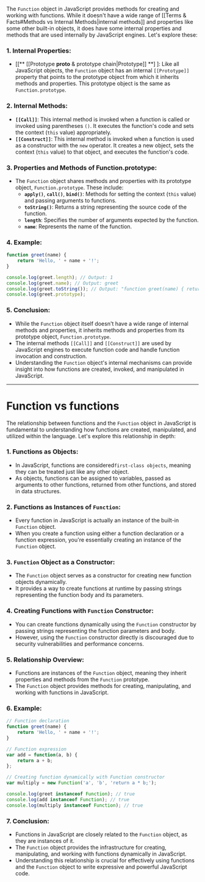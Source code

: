 The `Function` object in JavaScript provides methods for creating and working with functions. While it doesn't have a wide range of [[Terms & Facts#Methods vs Internal Methods|internal methods]]  and properties like some other built-in objects, it does have some internal properties and methods that are used internally by JavaScript engines. Let's explore these:

### 1. Internal Properties:
   - [[** [[Prototype  __proto__ & prototype chain|Prototype]] **] ]: Like all JavaScript objects, the `Function` object has an internal `[[Prototype]]` property that points to the prototype object from which it inherits methods and properties. This prototype object is the same as `Function.prototype`.

### 2. Internal Methods:
   - **`[[Call]]`**: This internal method is invoked when a function is called or invoked using parentheses `()`. It executes the function's code and sets the context (`this` value) appropriately.
   - **`[[Construct]]`**: This internal method is invoked when a function is used as a constructor with the `new` operator. It creates a new object, sets the context (`this` value) to that object, and executes the function's code.

### 3. Properties and Methods of Function.prototype:
   - The `Function` object shares methods and properties with its prototype object, `Function.prototype`. These include:
     - **`apply()`**, **`call()`**, **`bind()`**: Methods for setting the context (`this` value) and passing arguments to functions.
     - **`toString()`**: Returns a string representing the source code of the function.
     - **`length`**: Specifies the number of arguments expected by the function.
     - **`name`**: Represents the name of the function.

### 4. Example:
   ```javascript
   function greet(name) {
       return 'Hello, ' + name + '!';
   }

   console.log(greet.length); // Output: 1
   console.log(greet.name); // Output: greet
   console.log(greet.toString()); // Output: "function greet(name) { return 'Hello, ' + name + '!'; }"
   console.log(greet.prototype);
   ```

### 5. Conclusion:
   - While the `Function` object itself doesn't have a wide range of internal methods and properties, it inherits methods and properties from its prototype object, `Function.prototype`.
   - The internal methods `[[Call]]` and `[[Construct]]` are used by JavaScript engines to execute function code and handle function invocation and construction.
   - Understanding the `Function` object's internal mechanisms can provide insight into how functions are created, invoked, and manipulated in JavaScript.

---

# Function vs functions

The relationship between functions and the `Function` object in JavaScript is fundamental to understanding how functions are created, manipulated, and utilized within the language. Let's explore this relationship in depth:

### 1. Functions as Objects:
   - In JavaScript, functions are considered`first-class objects`, meaning they can be treated just like any other object.
   - As objects, functions can be assigned to variables, passed as arguments to other functions, returned from other functions, and stored in data structures.

### 2. Functions as Instances of `Function`:
   - Every function in JavaScript is actually an instance of the built-in `Function` object.
   - When you create a function using either a function declaration or a function expression, you're essentially creating an instance of the `Function` object.

### 3. `Function` Object as a Constructor:
   - The `Function` object serves as a constructor for creating new function objects dynamically.
   - It provides a way to create functions at runtime by passing strings representing the function body and its parameters.

### 4. Creating Functions with `Function` Constructor:
   - You can create functions dynamically using the `Function` constructor by passing strings representing the function parameters and body.
   - However, using the `Function` constructor directly is discouraged due to security vulnerabilities and performance concerns.

### 5. Relationship Overview:
   - Functions are instances of the `Function` object, meaning they inherit properties and methods from the `Function` prototype.
   - The `Function` object provides methods for creating, manipulating, and working with functions in JavaScript.

### 6. Example:
   ```javascript
   // Function declaration
   function greet(name) {
       return 'Hello, ' + name + '!';
   }

   // Function expression
   var add = function(a, b) {
       return a + b;
   };

   // Creating function dynamically with Function constructor
   var multiply = new Function('a', 'b', 'return a * b;');

   console.log(greet instanceof Function); // true
   console.log(add instanceof Function); // true
   console.log(multiply instanceof Function); // true
   ```

### 7. Conclusion:
   - Functions in JavaScript are closely related to the `Function` object, as they are instances of it.
   - The `Function` object provides the infrastructure for creating, manipulating, and working with functions dynamically in JavaScript.
   - Understanding this relationship is crucial for effectively using functions and the `Function` object to write expressive and powerful JavaScript code.




